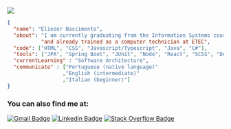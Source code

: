 ![](https://komarev.com/ghpvc/?username=eliezergarbin&color=orange)
```json
{
  "name": "Eliezer Nascimento",
  "about": "I am currently graduating from the Information Systems course at ESTACIO",
           "and already trained as a computer technician at ETEC",
  "code": ["HTML", "CSS", "Javascript/Typescript", "Java", "C#"],
  "tools": ["JPA", "Spring Boot", "JUnit", "Node", "React", "SCSS", "Docker"],
  "currentLearning" : "Software Architecture",
  "communicate" : ["Portuguese (native language)"
                  ,"English (intermediate)"
                  ,"Italian (beginner)"]
}
```

<!--- [![Eliezer github activity graph](https://activity-graph.herokuapp.com/graph?username=eliezergarbin&bg_color=0d1117&color=ffffff&line=559ace&point=1658c6&area=true&hide_border=true)](https://github.com/ashutosh00710/github-readme-activity-graph) -->

### You can also find me at:
  [![Gmail Badge](https://img.shields.io/badge/-Gmail-c14438?style=flat&logo=Gmail&logoColor=white&link=mailto:elieserdariogarbin@gmail.com)](mailto:eliezergarbin1@gmail.com)
  [![Linkedin Badge](https://img.shields.io/badge/-LinkedIn-blue?style=flat&logo=Linkedin&logoColor=white&link=https://www.linkedin.com/in/eliezergarbin/)](https://www.linkedin.com/in/eliezergarbin/)
  [![Stack Overflow Badge](https://img.shields.io/badge/-StackOverflow-f48024?style=flat&logo=stackoverflow&logoColor=white&link=https://stackoverflow.com/users/13985606/eli%c3%a9zer-garbin?tab=profile)](https://stackoverflow.com/users/13985606/eli%c3%a9zer-garbin?tab=profile)
